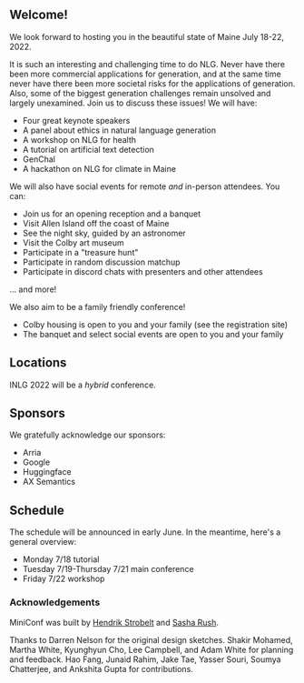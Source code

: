 ## Welcome!

We look forward to hosting you in the beautiful state of Maine July 18-22, 2022.

It is such an interesting and challenging time to do NLG. Never have there been more commercial applications for generation, and at the same time never have there been more societal risks for the applications of generation. Also, some of the biggest generation challenges remain unsolved and largely unexamined. Join us to discuss these issues! We will have:

* Four great keynote speakers
* A panel about ethics in natural language generation
* A workshop on NLG for health
* A tutorial on artificial text detection
* GenChal
* A hackathon on NLG for climate in Maine

We will also have social events for remote *and* in-person attendees. You can:

* Join us for an opening reception and a banquet
* Visit Allen Island off the coast of Maine
* See the night sky, guided by an astronomer
* Visit the Colby art museum
* Participate in a "treasure hunt"
* Participate in random discussion matchup
* Participate in discord chats with presenters and other attendees

... and more!

We also aim to be a family friendly conference!

* Colby housing is open to you and your family (see the registration site)
* The banquet and select social events are open to you and your family

## Locations

INLG 2022 will be a *hybrid* conference. 

## Sponsors

We gratefully acknowledge our sponsors:

* Arria
* Google
* Huggingface
* AX Semantics

## Schedule

The schedule will be announced in early June. In the meantime, here's a general overview:

* Monday 7/18 tutorial
* Tuesday 7/19-Thursday 7/21 main conference
* Friday 7/22 workshop

### Acknowledgements

MiniConf was built by [Hendrik Strobelt](http://twitter.com/hen_str) and [Sasha Rush](http://twitter.com/srush_nlp).

Thanks to Darren Nelson for the original design sketches. Shakir Mohamed, Martha White, Kyunghyun Cho, Lee Campbell, and Adam White for planning and feedback. Hao Fang, Junaid Rahim, Jake Tae, Yasser Souri, Soumya Chatterjee, and Ankshita Gupta for contributions. 
